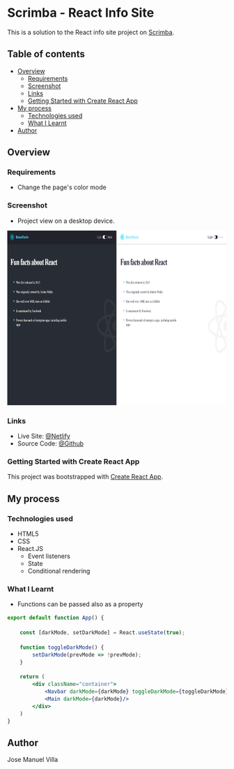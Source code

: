 # Scrimba - React Info Site
This is a solution to the React info site project on [Scrimba](https://v2.scrimba.com/learn-react-c0e).

## Table of contents

- [Overview](#overview)
  - [Requirements](#requirements)
  - [Screenshot](#screenshot)
  - [Links](#links)
  - [Getting Started with Create React App](#getting-started-with-create-react-app)
- [My process](#my-process)
  - [Technologies used](#technologies-used)
  - [What I Learnt](#what-i-learnt)
- [Author](#author)

## Overview

### Requirements

<ul>
  <li>Change the page's color mode</li>
</ul>

### Screenshot
- Project view on a desktop device.
<img src = "./public/screenshot.PNG" alt="screenshot" height="400px">

### Links
- Live Site: [@Netlify](https://reactinfosite-jmvilla12.netlify.app)
- Source Code: [@Github](https://github.com/jmvilla12/react-info)

### Getting Started with Create React App
This project was bootstrapped with [Create React App](https://github.com/facebook/create-react-app).

## My process

### Technologies used

- HTML5
- CSS
- React.JS
  - Event listeners
  - State
  - Conditional rendering

### What I Learnt
<ul>
  <li>Functions can be passed also as a property</li>
</ul>

```jsx
export default function App() {

    const [darkMode, setDarkMode] = React.useState(true);

    function toggleDarkMode() {
        setDarkMode(prevMode => !prevMode);
    }

    return (
        <div className="container">
            <Navbar darkMode={darkMode} toggleDarkMode={toggleDarkMode}/>
            <Main darkMode={darkMode}/>
        </div>
    )
}
```

## Author
Jose Manuel Villa 
